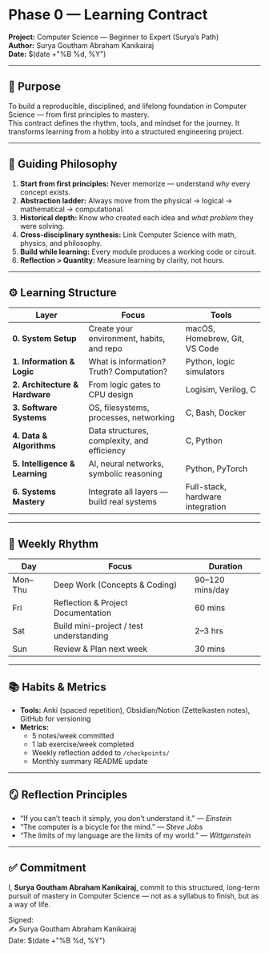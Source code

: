# Phase 0 — Learning Contract  
**Project:** Computer Science — Beginner to Expert (Surya’s Path)  
**Author:** Surya Goutham Abraham Kanikairaj  
**Date:** $(date +"%B %d, %Y")

---

## 🎯 Purpose

To build a reproducible, disciplined, and lifelong foundation in Computer Science — from first principles to mastery.  
This contract defines the rhythm, tools, and mindset for the journey. It transforms learning from a hobby into a structured engineering project.

---

## 🧭 Guiding Philosophy

1. **Start from first principles:** Never memorize — understand *why* every concept exists.  
2. **Abstraction ladder:** Always move from the physical → logical → mathematical → computational.  
3. **Historical depth:** Know *who* created each idea and *what problem* they were solving.  
4. **Cross-disciplinary synthesis:** Link Computer Science with math, physics, and philosophy.  
5. **Build while learning:** Every module produces a working code or circuit.  
6. **Reflection > Quantity:** Measure learning by clarity, not hours.

---

## ⚙️ Learning Structure

| Layer | Focus | Tools |
|-------|--------|--------|
| **0. System Setup** | Create your environment, habits, and repo | macOS, Homebrew, Git, VS Code |
| **1. Information & Logic** | What is information? Truth? Computation? | Python, logic simulators |
| **2. Architecture & Hardware** | From logic gates to CPU design | Logisim, Verilog, C |
| **3. Software Systems** | OS, filesystems, processes, networking | C, Bash, Docker |
| **4. Data & Algorithms** | Data structures, complexity, and efficiency | C, Python |
| **5. Intelligence & Learning** | AI, neural networks, symbolic reasoning | Python, PyTorch |
| **6. Systems Mastery** | Integrate all layers — build real systems | Full-stack, hardware integration |

---

## 🧠 Weekly Rhythm

| Day | Focus | Duration |
|-----|--------|----------|
| Mon–Thu | Deep Work (Concepts & Coding) | 90–120 mins/day |
| Fri | Reflection & Project Documentation | 60 mins |
| Sat | Build mini-project / test understanding | 2–3 hrs |
| Sun | Review & Plan next week | 30 mins |

---

## 📚 Habits & Metrics

- **Tools:** Anki (spaced repetition), Obsidian/Notion (Zettelkasten notes), GitHub for versioning  
- **Metrics:**
  - 5 notes/week committed  
  - 1 lab exercise/week completed  
  - Weekly reflection added to `/checkpoints/`  
  - Monthly summary README update  

---

## 🪞 Reflection Principles

- “If you can’t teach it simply, you don’t understand it.” — *Einstein*  
- “The computer is a bicycle for the mind.” — *Steve Jobs*  
- “The limits of my language are the limits of my world.” — *Wittgenstein*  

---

## ✅ Commitment

I, **Surya Goutham Abraham Kanikairaj**, commit to this structured, long-term pursuit of mastery in Computer Science — not as a syllabus to finish, but as a way of life.  

Signed:  
✍️ Surya Goutham Abraham Kanikairaj  
Date: $(date +"%B %d, %Y")
